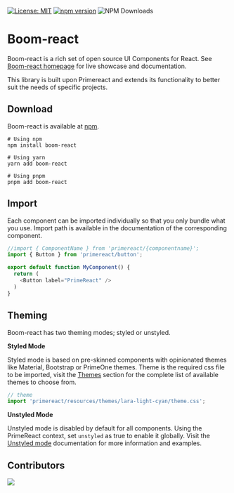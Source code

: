 [![License: MIT](https://img.shields.io/badge/License-MIT-yellow.svg)](https://opensource.org/licenses/MIT)
[![npm version](https://badge.fury.io/js/boom-react.svg)](https://badge.fury.io/js/boom-react)
![NPM Downloads](https://img.shields.io/npm/dm/boom-react?color=purple)

<!-- [![Boom-react Hero](https://www.primefaces.org/static/social/primereact-preview.jpg)](https://www.primereact.org) -->

# Boom-react

Boom-react is a rich set of open source UI Components for React. See [Boom-react homepage]() for live showcase and documentation.

This library is built upon Primereact and extends its functionality to better suit the needs of specific projects.

## Download

Boom-react is available at [npm](https://www.npmjs.com/package/boom-react).

```
# Using npm
npm install boom-react

# Using yarn
yarn add boom-react

# Using pnpm
pnpm add boom-react
```

## Import

Each component can be imported individually so that you only bundle what you use. Import path is available in the documentation of the corresponding component.

```javascript
//import { ComponentName } from 'primereact/{componentname}';
import { Button } from 'primereact/button';

export default function MyComponent() {
  return (
    <Button label="PrimeReact" />
  )
}
```

## Theming

Boom-react has two theming modes; styled or unstyled.

**Styled Mode**

Styled mode is based on pre-skinned components with opinionated themes like Material, Bootstrap or PrimeOne themes. Theme is the required css file to be imported, visit the [Themes](https://primereact.org/theming) section for the complete list of available themes to choose from.

```javascript
// theme
import 'primereact/resources/themes/lara-light-cyan/theme.css';
```

**Unstyled Mode**

Unstyled mode is disabled by default for all components. Using the PrimeReact context, set `unstyled` as true to enable it globally. Visit the [Unstyled mode](https://primereact.org/unstyled) documentation for more information and examples.

## Contributors

<a href="https://github.com/skatwoh/boom-react/graphs/contributors">
  <img src="https://contrib.rocks/image?repo=skatwoh/boom-react" />
</a>
